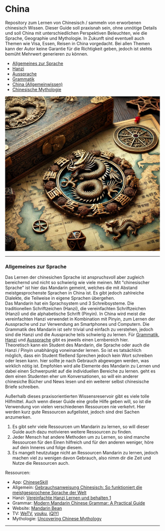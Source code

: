 # China
Repository zum Lernen von Chinesisch / sammeln von erworbenen chinesisch Wissen. Dieser Guide soll praxisnah sein, ohne unnötige Details und soll China mit unterschiedlichen Perspektiven Beleuchten, wie die Sprache, Geographie und Mythologie. In Zukunft sind eventuell auch Themen wie Visa, Essen, Reisen in China vorgedacht. Bei allen Themen kann der Autor keine Garantie für die Richtigkeit geben, jedoch ist stehts bemüht Mehrwert generieren zu können.



- [Allgemeines zur Sprache](#allgemeines-zur-sprache)
- [Hanzi](./Hanzi.md)
- [Aussprache](./Aussprache.md)
- [Grammatik](./Grammatik.md)
- [China (Allgemeinwissen)](./China.md)
- [Chinesische Mythologie](./Mythologie.md)



<img src="./Cover.png"></img>



---

### Allgemeines zur Sprache

Das Lernen der chinesichen Sprache ist anspruchsvoll aber zugleich bereichernd und nicht so schwierig wie viele meinen. Mit "chinesischer Sprache" ist hier das Mandarin gemeint, welches die mit Abstand meistgesprochenste Sprachen in China ist. Es gibt jedoch zahlreiche Dialekte, die Teilweise in eigene Sprachen übergehen. <br>Das Mandarin hat ein Sprachsystem und 3 Schreibsysteme. Die traditionellen Schriftzeichen (Hanzi), die vereinfachten Schriftzeichen (Hanzi) und die alphabetische Schrift (Pinyin). In China wird meist die vereinfachten Hanzi verwendet in Kombination mit Pinyin, zum Lernen der Aussprache und zur Verwendung an Smartphones und Computern. Die Grammatik des Mandarin ist sehr trivial und einfach zu verstehen, jedoch sind die Hanzi und die Aussprache teils schwierig zu lernen. Für [Grammatik](./Grammatik.md), [Hanzi](./Hanzi.md) und [Aussprache](./Aussprache.md) gibt es jeweils einen Lernbereich hier. <br>Theoretisch kann ein Student des Mandarin, die Sprache oder auch die Hanzi / Pinyin unabhängig voneinander lernen. So ist es tatsächlich möglich, dass ein Student fließend Sprechen jedoch kein Wort schreiben oder lesen kann. hier sollte je nach Gebrauch abgewogen werden, was wirklich nötig ist. Empfohlen wird alle Elemente des Mandarin zu Lernen und dabei einen Schwerpunkt auf die individuellen Bereiche zu lernen. geht es dem einen Studenten eher um Konversationen, so will ein anderer chinesiche Bücher und News lesen und ein weiterer selbst chinesische Briefe schreiben.

Außerhalb dieses praxisorientierten Wissensreservoir gibt es viele tolle Hilfmittel. Auch wenn dieser Guide eine große Hilfe geben will, so ist die Verwendung von vielen verschiedenen Ressourcen nie verkehrt. Hier werden kurz gute Ressourcen aufgelistet, jedoch sind drei Sachen anzumerken. 

1. Es gibt sehr viele Ressourcen um Mandarin zu lernen, so will dieser Guide auch dazu motivieren weitere Ressourcen zu finden. 
2. Jeder Mensch hat andere Methoden um zu Lernen, so sind manche Ressourcen für den Einen hilfreich und für den anderen weniger, höre auf dein Inneres und folge diesem.
3. Es mangelt heutzutage nicht an Ressourcen Mandarin zu lernen, jedoch machen viel zu wenigen davon Gebrauch, also nimm dir die Zeit und Nutze die Ressourcen auch.



Ressourcen:

- App: [ChineseSkill](https://www.chineseskill.com/)
- Allgemein: [Gebrauchsanweisung Chinesisch: So funktioniert die meistgesprochene Sprache der Welt](https://www.amazon.de/Gebrauchsanweisung-Chinesisch-funktioniert-meistgesprochene-Sprache/dp/3150109930/ref=sr_1_11)
- Hanzi: [Vereinfachte Hanzi Lernen und behalten 1](https://www.amazon.de/Vereinfachte-Hanzi-lernen-behalten-Schriftzeichen/dp/3465040686)
- Grammar: [Modern Mandarin Chinese Grammar: A Practical Guide](https://www.amazon.de/Modern-Mandarin-Chinese-Grammar-Practical-dp-1032370505/dp/1032370505/ref=dp_ob_title_bk)
- Website: [Mandarin Bean](https://mandarinbean.com/)
- TV: [WeTV](https://wetv.vip/en), [youku](https://youku.tv/), [iQIYI](https://www.iq.com/?lang=en_us)
- Mythologie: [Uncovering Chinese Mythology](https://www.amazon.de/Uncovering-Chinese-Mythology-Enchanting-Collection/dp/B0C87VFFDT/ref=sr_1_1)



---
